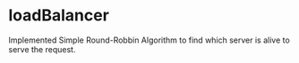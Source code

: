 # loadBalancer
Implemented Simple Round-Robbin Algorithm to find which server is alive to serve the request.
